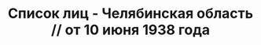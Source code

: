 ---
title: Список лиц - Челябинская область // от 10 июня 1938 года
description: РГАСПИ, ф.17, оп.171, дело 417, лист 7
images:
- /disk/pictures/v09/17-171-417-007.jpg
- /disk/pictures/v09/17-171-417-008.jpg
- /disk/pictures/v09/17-171-417-009.jpg
- /disk/pictures/v09/17-171-417-010.jpg
- /disk/pictures/v09/17-171-417-011.jpg
- /disk/pictures/v09/17-171-417-012.jpg
---
